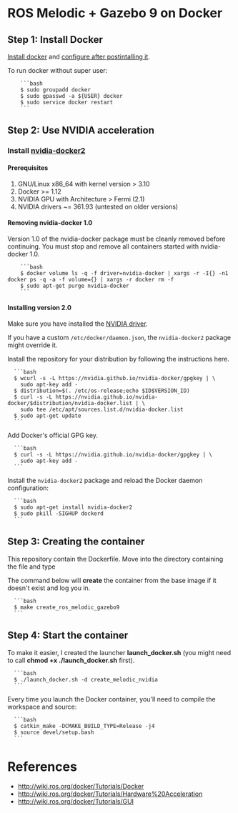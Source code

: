 # ROS Melodic + Gazebo 9 on Docker

## Step 1: Install Docker
[Install docker](https://docs.docker.com/engine/installation/linux/ubuntu/) and [configure after postintalling it](https://docs.docker.com/install/linux/linux-postinstall/).

To run docker without super user:

        ```bash
        $ sudo groupadd docker
        $ sudo gpasswd -a ${USER} docker
        $ sudo service docker restart
        ```

## Step 2: Use NVIDIA acceleration

### Install [nvidia-docker2](https://github.com/nvidia/nvidia-docker/wiki/Installation-(version-2.0))

#### Prerequisites

1. GNU/Linux x86_64 with kernel version > 3.10
2. Docker >= 1.12
3. NVIDIA GPU with Architecture > Fermi (2.1)
4. NVIDIA drivers ~= 361.93 (untested on older versions)

#### Removing nvidia-docker 1.0

Version 1.0 of the nvidia-docker package must be cleanly removed before continuing.
You must stop and remove all containers started with nvidia-docker 1.0.

        ```bash
        $ docker volume ls -q -f driver=nvidia-docker | xargs -r -I{} -n1 docker ps -q -a -f volume={} | xargs -r docker rm -f
        $ sudo apt-get purge nvidia-docker
        ```

#### Installing version 2.0

Make sure you have installed the [NVIDIA driver](https://github.com/NVIDIA/nvidia-docker/wiki/Frequently-Asked-Questions#how-do-i-install-the-nvidia-driver).

If you have a custom `/etc/docker/daemon.json`, the `nvidia-docker2` package might override it.

Install the repository for your distribution by following the instructions here.

      ```bash
      $ wcurl -s -L https://nvidia.github.io/nvidia-docker/gpgkey | \
        sudo apt-key add -
      $ distribution=$(. /etc/os-release;echo $ID$VERSION_ID)
      $ curl -s -L https://nvidia.github.io/nvidia-docker/$distribution/nvidia-docker.list | \
        sudo tee /etc/apt/sources.list.d/nvidia-docker.list
      $ sudo apt-get update
      ```

Add Docker's official GPG key.

      ```bash
      $ curl -s -L https://nvidia.github.io/nvidia-docker/gpgkey | \
        sudo apt-key add -
      ```

Install the `nvidia-docker2` package and reload the Docker daemon configuration:

      ```bash
      $ sudo apt-get install nvidia-docker2
      $ sudo pkill -SIGHUP dockerd
      ```

## Step 3: Creating the container

This repository contain the Dockerfile. Move into the directory containing the file and type

The command below will **create** the container from the base image if it doesn't exist and log you in.

      ```bash
      $ make create_ros_melodic_gazebo9
      ```

## Step 4: Start the container

To make it easier, I created the launcher **launch_docker.sh** (you might need to call **chmod +x ./launch_docker.sh** first).

      ```bash
      $ ./launch_docker.sh -d create_melodic_nvidia
      ```

Every time you launch the Docker container, you'll need to compile the workspace and source:

      ```bash
      $ catkin_make -DCMAKE_BUILD_TYPE=Release -j4
      $ source devel/setup.bash
      ```

# References

* http://wiki.ros.org/docker/Tutorials/Docker
* http://wiki.ros.org/docker/Tutorials/Hardware%20Acceleration
* http://wiki.ros.org/docker/Tutorials/GUI
